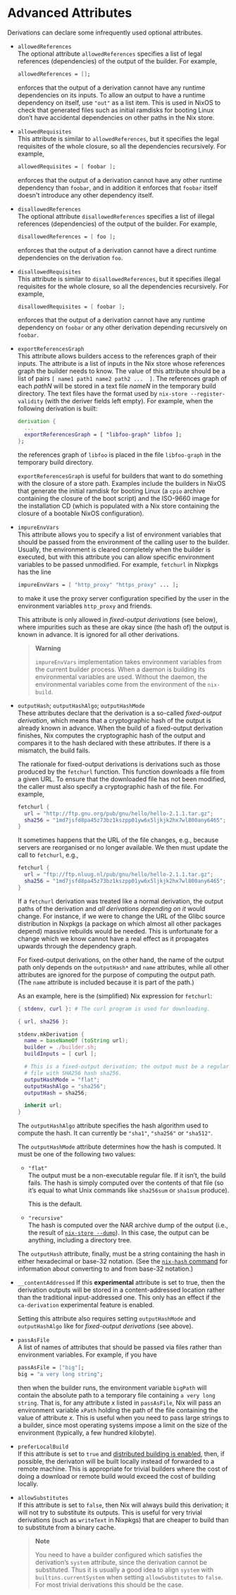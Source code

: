 # Advanced Attributes

Derivations can declare some infrequently used optional attributes.

  - `allowedReferences`  
    The optional attribute `allowedReferences` specifies a list of legal
    references (dependencies) of the output of the builder. For example,
    
    ```nix
    allowedReferences = [];
    ```
    
    enforces that the output of a derivation cannot have any runtime
    dependencies on its inputs. To allow an output to have a runtime
    dependency on itself, use `"out"` as a list item. This is used in
    NixOS to check that generated files such as initial ramdisks for
    booting Linux don’t have accidental dependencies on other paths in
    the Nix store.

  - `allowedRequisites`  
    This attribute is similar to `allowedReferences`, but it specifies
    the legal requisites of the whole closure, so all the dependencies
    recursively. For example,
    
    ```nix
    allowedRequisites = [ foobar ];
    ```
    
    enforces that the output of a derivation cannot have any other
    runtime dependency than `foobar`, and in addition it enforces that
    `foobar` itself doesn't introduce any other dependency itself.

  - `disallowedReferences`  
    The optional attribute `disallowedReferences` specifies a list of
    illegal references (dependencies) of the output of the builder. For
    example,
    
    ```nix
    disallowedReferences = [ foo ];
    ```
    
    enforces that the output of a derivation cannot have a direct
    runtime dependencies on the derivation `foo`.

  - `disallowedRequisites`  
    This attribute is similar to `disallowedReferences`, but it
    specifies illegal requisites for the whole closure, so all the
    dependencies recursively. For example,
    
    ```nix
    disallowedRequisites = [ foobar ];
    ```
    
    enforces that the output of a derivation cannot have any runtime
    dependency on `foobar` or any other derivation depending recursively
    on `foobar`.

  - `exportReferencesGraph`  
    This attribute allows builders access to the references graph of
    their inputs. The attribute is a list of inputs in the Nix store
    whose references graph the builder needs to know. The value of
    this attribute should be a list of pairs `[ name1 path1 name2
    path2 ...  ]`. The references graph of each *pathN* will be stored
    in a text file *nameN* in the temporary build directory. The text
    files have the format used by `nix-store --register-validity`
    (with the deriver fields left empty). For example, when the
    following derivation is built:
    
    ```nix
    derivation {
      ...
      exportReferencesGraph = [ "libfoo-graph" libfoo ];
    };
    ```
    
    the references graph of `libfoo` is placed in the file
    `libfoo-graph` in the temporary build directory.
    
    `exportReferencesGraph` is useful for builders that want to do
    something with the closure of a store path. Examples include the
    builders in NixOS that generate the initial ramdisk for booting
    Linux (a `cpio` archive containing the closure of the boot script)
    and the ISO-9660 image for the installation CD (which is populated
    with a Nix store containing the closure of a bootable NixOS
    configuration).

  - `impureEnvVars`  
    This attribute allows you to specify a list of environment variables
    that should be passed from the environment of the calling user to
    the builder. Usually, the environment is cleared completely when the
    builder is executed, but with this attribute you can allow specific
    environment variables to be passed unmodified. For example,
    `fetchurl` in Nixpkgs has the line
    
    ```nix
    impureEnvVars = [ "http_proxy" "https_proxy" ... ];
    ```
    
    to make it use the proxy server configuration specified by the user
    in the environment variables `http_proxy` and friends.
    
    This attribute is only allowed in *fixed-output derivations* (see
    below), where impurities such as these are okay since (the hash
    of) the output is known in advance. It is ignored for all other
    derivations.
    
    > **Warning**
    > 
    > `impureEnvVars` implementation takes environment variables from
    > the current builder process. When a daemon is building its
    > environmental variables are used. Without the daemon, the
    > environmental variables come from the environment of the
    > `nix-build`.

  - `outputHash`; `outputHashAlgo`; `outputHashMode`  
    These attributes declare that the derivation is a so-called
    *fixed-output derivation*, which means that a cryptographic hash of
    the output is already known in advance. When the build of a
    fixed-output derivation finishes, Nix computes the cryptographic
    hash of the output and compares it to the hash declared with these
    attributes. If there is a mismatch, the build fails.
    
    The rationale for fixed-output derivations is derivations such as
    those produced by the `fetchurl` function. This function downloads a
    file from a given URL. To ensure that the downloaded file has not
    been modified, the caller must also specify a cryptographic hash of
    the file. For example,
    
    ```nix
    fetchurl {
      url = "http://ftp.gnu.org/pub/gnu/hello/hello-2.1.1.tar.gz";
      sha256 = "1md7jsfd8pa45z73bz1kszpp01yw6x5ljkjk2hx7wl800any6465";
    }
    ```
    
    It sometimes happens that the URL of the file changes, e.g., because
    servers are reorganised or no longer available. We then must update
    the call to `fetchurl`, e.g.,
    
    ```nix
    fetchurl {
      url = "ftp://ftp.nluug.nl/pub/gnu/hello/hello-2.1.1.tar.gz";
      sha256 = "1md7jsfd8pa45z73bz1kszpp01yw6x5ljkjk2hx7wl800any6465";
    }
    ```
    
    If a `fetchurl` derivation was treated like a normal derivation, the
    output paths of the derivation and *all derivations depending on it*
    would change. For instance, if we were to change the URL of the
    Glibc source distribution in Nixpkgs (a package on which almost all
    other packages depend) massive rebuilds would be needed. This is
    unfortunate for a change which we know cannot have a real effect as
    it propagates upwards through the dependency graph.
    
    For fixed-output derivations, on the other hand, the name of the
    output path only depends on the `outputHash*` and `name` attributes,
    while all other attributes are ignored for the purpose of computing
    the output path. (The `name` attribute is included because it is
    part of the path.)
    
    As an example, here is the (simplified) Nix expression for
    `fetchurl`:
    
    ```nix
    { stdenv, curl }: # The curl program is used for downloading.

    { url, sha256 }:

    stdenv.mkDerivation {
      name = baseNameOf (toString url);
      builder = ./builder.sh;
      buildInputs = [ curl ];

      # This is a fixed-output derivation; the output must be a regular
      # file with SHA256 hash sha256.
      outputHashMode = "flat";
      outputHashAlgo = "sha256";
      outputHash = sha256;

      inherit url;
    }
    ```
    
    The `outputHashAlgo` attribute specifies the hash algorithm used to
    compute the hash. It can currently be `"sha1"`, `"sha256"` or
    `"sha512"`.
    
    The `outputHashMode` attribute determines how the hash is computed.
    It must be one of the following two values:
    
      - `"flat"`  
        The output must be a non-executable regular file. If it isn’t,
        the build fails. The hash is simply computed over the contents
        of that file (so it’s equal to what Unix commands like
        `sha256sum` or `sha1sum` produce).
        
        This is the default.
    
      - `"recursive"`  
        The hash is computed over the NAR archive dump of the output
        (i.e., the result of [`nix-store
        --dump`](../command-ref/nix-store.md#operation---dump)). In
        this case, the output can be anything, including a directory
        tree.
    
    The `outputHash` attribute, finally, must be a string containing
    the hash in either hexadecimal or base-32 notation. (See the
    [`nix-hash` command](../command-ref/nix-hash.md) for information
    about converting to and from base-32 notation.)
    
  - `__contentAddressed`
    If this **experimental** attribute is set to true, then the derivation
    outputs will be stored in a content-addressed location rather than the
    traditional input-addressed one.
    This only has an effect if the `ca-derivation` experimental feature is enabled.
    
    Setting this attribute also requires setting `outputHashMode` and `outputHashAlgo` like for *fixed-output derivations* (see above).

  - `passAsFile`  
    A list of names of attributes that should be passed via files rather
    than environment variables. For example, if you have
    
    ```nix
    passAsFile = ["big"];
    big = "a very long string";
    ```
    
    then when the builder runs, the environment variable `bigPath`
    will contain the absolute path to a temporary file containing `a
    very long string`. That is, for any attribute *x* listed in
    `passAsFile`, Nix will pass an environment variable `xPath`
    holding the path of the file containing the value of attribute
    *x*. This is useful when you need to pass large strings to a
    builder, since most operating systems impose a limit on the size
    of the environment (typically, a few hundred kilobyte).

  - `preferLocalBuild`  
    If this attribute is set to `true` and [distributed building is
    enabled](../advanced-topics/distributed-builds.md), then, if
    possible, the derivaton will be built locally instead of forwarded
    to a remote machine. This is appropriate for trivial builders
    where the cost of doing a download or remote build would exceed
    the cost of building locally.

  - `allowSubstitutes`  
    If this attribute is set to `false`, then Nix will always build this
    derivation; it will not try to substitute its outputs. This is
    useful for very trivial derivations (such as `writeText` in Nixpkgs)
    that are cheaper to build than to substitute from a binary cache.
    
    > **Note**
    > 
    > You need to have a builder configured which satisfies the
    > derivation’s `system` attribute, since the derivation cannot be
    > substituted. Thus it is usually a good idea to align `system` with
    > `builtins.currentSystem` when setting `allowSubstitutes` to
    > `false`. For most trivial derivations this should be the case.
